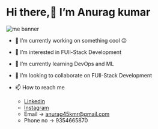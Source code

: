 # Hi there,👋 I’m Anurag kumar
 
![me banner](https://user-images.githubusercontent.com/93537069/193080819-9152c1ac-fb37-44da-a735-f6dc891c1c0b.jpg)

- 🌱 I’m currently working on something cool 😉

- 👀 I’m interested in FUll-Stack Development
- 🌱 I’m currently learning DevOps and ML
- 💞️ I’m looking to collaborate on FUll-Stack Development
- 📫 How to reach me 
  - [Linkedin](https://www.linkedin.com/in/anurag-kumar-37aab221a/)
  - [Instagram](https://www.instagram.com/anuragkmr_45/)
  - Email -> anurag45kmr@gmail.com
  - Phone no -> 9354665870


<!---
anuragkmr45/anuragkmr45 is a ✨ special ✨ repository because its `README.md` (this file) appears on your GitHub profile.
You can click the Preview link to take a look at your changes.
--->
